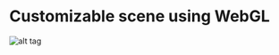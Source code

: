 # Customizable scene using WebGL

![alt tag](https://github.com/gonzaloguzzardi/sistemas-graficos/blob/master/files/scene.gif)


